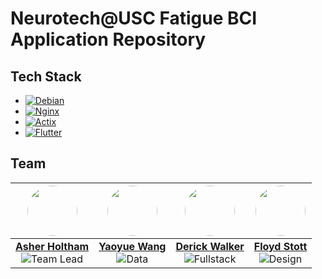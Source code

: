 # Neurotech@USC Fatigue BCI Application Repository

## Tech Stack

- [![Debian][Debian.dev]][Debian-url]
- [![Nginx][Nginx.dev]][Nginx-url]
- [![Actix][Actix.dev]][Actix-url]
- [![Flutter][Flutter.dev]][Flutter-url]

<!-- MARKDOWN LINKS & IMAGES -->

[Debian-url]: https://www.debian.org/
[Debian.dev]: https://img.shields.io/badge/Debian-CC0000?style=for-the-badge&logo=debian&logoColor=000000
[Nginx-url]: https://nginx.org/
[Nginx.dev]: https://img.shields.io/badge/Nginx-009639?style=for-the-badge&logo=nginx&logoColor=000000
[Actix-url]: https://actix.rs/
[Actix.dev]: https://img.shields.io/badge/Actix-000000?style=for-the-badge&logo=actix&logoColor=white
[Flutter-url]: https://flutter.dev/
[Flutter.dev]: https://img.shields.io/badge/Flutter-02569B?style=for-the-badge&logo=flutter&logoColor=40C4FF

## Team

| [<img src="[Asher-img]" width="80" height="80" style="border-radius:50%;" />][Asher-Contact] | [<img src="[Yaoyue-img]" width="80" height="80" style="border-radius:50%;" />][Yaoyue-Contact] | [<img src="[Derick-img]" width="80" height="80" style="border-radius:50%;" />][Derick-Contact] | [<img src="[Floyd-img]" width="80" height="80" style="border-radius:50%;" />][Floyd-Contact] |
|:---:|:---:|:---:|:---:|
| **[Asher Holtham][Asher-Contact]**<br>![Team Lead](https://img.shields.io/badge/-Team%20Lead-F9E795?style=flat-square) | **[Yaoyue Wang][Yaoyue-Contact]**<br>![Data](https://img.shields.io/badge/-Data-2F3C7E?style=flat-square) | **[Derick Walker][Derick-Contact]**<br>![Fullstack](https://img.shields.io/badge/-Fullstack-AFD275?style=flat-square) | **[Floyd Stott][Floyd-Contact]**<br>![Design](https://img.shields.io/badge/-Design-F96167?style=flat-square) |

[Asher-Contact]: https://www.linkedin.com/in/asher-holtham/
[Yaoyue-Contact]: https://www.linkedin.com/in/yaoyuewang/
[Derick-Contact]: https://www.linkedin.com/in/derick-walker/
[Floyd-Contact]: https://www.linkedin.com/in/floydstott/

[Asher-img]: https://github.com/AsherHoltham.png
[Yaoyue-img]: Assets/Yaoyue.jpeg
[Derick-img]: Assets/Derick.jpeg
[Floyd-img]: Assets/Floyd.jpeg

[lead-clr]: #F9E795
[dev-clr]: #2F3C7E
[fullstack-clr]: #AFD275
[design-clr]: #F96167